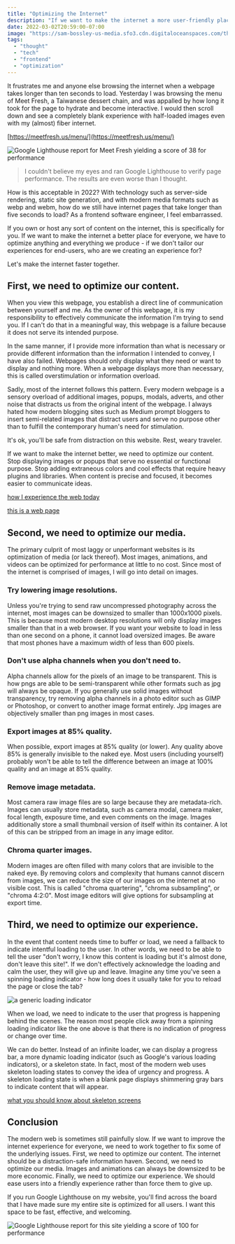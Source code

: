 ```yaml
---
title: "Optimizing the Internet"
description: "If we want to make the internet a more user-friendly place, we need to optimize it."
date: 2022-03-02T20:59:00-07:00
image: "https://sam-bossley-us-media.sfo3.cdn.digitaloceanspaces.com/thoughts/2022/optimization-my-site.png"
tags:
  - "thought"
  - "tech"
  - "frontend"
  - "optimization"
---
```


It frustrates me and anyone else browsing the internet when a webpage takes longer than ten seconds to load. Yesterday I was browsing the menu of Meet Fresh, a Taiwanese dessert chain, and was appalled by how long it took for the page to hydrate and become interactive. I would then scroll down and see a completely blank experience with half-loaded images even with my (almost) fiber internet.

[https://meetfresh.us/menu/](https://meetfresh.us/menu/)

![Google Lighthouse report for Meet Fresh yielding a score of 38 for performance](https://sam-bossley-us-media.sfo3.cdn.digitaloceanspaces.com/thoughts/2022/optimization-meet-fresh.png)

> I couldn't believe my eyes and ran Google Lighthouse to verify page performance. The results are even worse than I thought.

How is this acceptable in 2022? With technology such as server-side rendering, static site generation, and with modern media formats such as webp and webm, how do we still have internet pages that take longer than five seconds to load? As a frontend software engineer, I feel embarrassed.

If you own or host any sort of content on the internet, this is specifically for you. If we want to make the internet a better place for everyone, we have to optimize anything and everything we produce - if we don't tailor our experiences for end-users, who are we creating an experience for?

Let's make the internet faster together.

## First, we need to optimize our content.

When you view this webpage, you establish a direct line of communication between yourself and me. As the owner of this webpage, it is my responsibility to effectively communicate the information I'm trying to send you. If I can't do that in a meaningful way, this webpage is a failure because it does not serve its intended purpose.

In the same manner, if I provide more information than what is necessary or provide different information than the information I intended to convey, I have also failed. Webpages should only display what they need or want to display and nothing more. When a webpage displays more than necessary, this is called overstimulation or information overload.

Sadly, most of the internet follows this pattern. Every modern webpage is a sensory overload of additional images, popups, modals, adverts, and other noise that distracts us from the original intent of the webpage. I always hated how modern blogging sites such as Medium prompt bloggers to insert semi-related images that distract users and serve no purpose other than to fulfill the contemporary human's need for stimulation.

It's ok, you'll be safe from distraction on this website. Rest, weary traveler.

If we want to make the internet better, we need to optimize our content. Stop displaying images or popups that serve no essential or functional purpose. Stop adding extraneous colors and cool effects that require heavy plugins and libraries. When content is precise and focused, it becomes easier to communicate ideas.

[how I experience the web today](https://how-i-experience-web-today.com/)

[this is a web page](https://justinjackson.ca/words.html)

## Second, we need to optimize our media.

The primary culprit of most laggy or unperformant websites is its optimization of media (or lack thereof). Most images, animations, and videos can be optimized for performance at little to no cost. Since most of the internet is comprised of images, I will go into detail on images.

### Try lowering image resolutions.

Unless you're trying to send raw uncompressed photography across the internet, most images can be downsized to smaller than 1000x1000 pixels. This is because most modern desktop resolutions will only display images smaller than that in a web browser. If you want your website to load in less than one second on a phone, it cannot load oversized images. Be aware that most phones have a maximum width of less than 600 pixels.

### Don't use alpha channels when you don't need to.

Alpha channels allow for the pixels of an image to be transparent. This is how pngs are able to be semi-transparent while other formats such as jpg will always be opaque. If you generally use solid images without transparency, try removing alpha channels in a photo editor such as GIMP or Photoshop, or convert to another image format entirely. Jpg images are objectively smaller than png images in most cases.

### Export images at 85% quality.

When possible, export images at 85% quality (or lower). Any quality above 85% is generally invisible to the naked eye. Most users (including yourself) probably won't be able to tell the difference between an image at 100% quality and an image at 85% quality.

### Remove image metadata.

Most camera raw image files are so large because they are metadata-rich. Images can usually store metadata, such as camera modal, camera maker, focal length, exposure time, and even comments on the image. Images additionally store a small thumbnail version of itself within its container. A lot of this can be stripped from an image in any image editor.

### Chroma quarter images.

Modern images are often filled with many colors that are invisible to the naked eye. By removing colors and complexity that humans cannot discern from images, we can reduce the size of our images on the internet at no visible cost. This is called "chroma quartering", "chroma subsampling", or "chroma 4:2:0". Most image editors will give options for subsampling at export time.

## Third, we need to optimize our experience.

In the event that content needs time to buffer or load, we need a fallback to indicate intentful loading to the user. In other words, we need to be able to tell the user "don't worry, I know this content is loading but it's almost done, don't leave this site!". If we don't effectively acknowledge the loading and calm the user, they will give up and leave. Imagine any time you've seen a spinning loading indicator - how long does it usually take for you to reload the page or close the tab?

![a generic loading indicator](https://sam-bossley-us-media.sfo3.cdn.digitaloceanspaces.com/thoughts/2022/optimization-loading.gif)

When we load, we need to indicate to the user that progress is happening behind the scenes. The reason most people click away from a spinning loading indicator like the one above is that there is no indication of progress or change over time.

We can do better. Instead of an infinite loader, we can display a progress bar, a more dynamic loading indicator (such as Google's various loading indicators), or a skeleton state. In fact, most of the modern web uses skeleton loading states to convey the idea of urgency and progress. A skeleton loading state is when a blank page displays shimmering gray bars to indicate content that will appear.

[what you should know about skeleton screens](https://uxdesign.cc/what-you-should-know-about-skeleton-screens-a820c45a571a)

## Conclusion

The modern web is sometimes still painfully slow. If we want to improve the internet experience for everyone, we need to work together to fix some of the underlying issues. First, we need to optimize our content. The internet should be a distraction-safe information haven. Second, we need to optimize our media. Images and animations can always be downsized to be more economic. Finally, we need to optimize our experience. We should ease users into a friendly experience rather than force them to give up.

If you run Google Lighthouse on my website, you'll find across the board that I have made sure my entire site is optimized for all users. I want this space to be fast, effective, and welcoming.

![Google Lighthouse report for this site yielding a score of 100 for performance](https://sam-bossley-us-media.sfo3.cdn.digitaloceanspaces.com/thoughts/2022/optimization-my-site.png)
